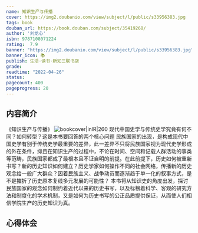 ```yaml
---
name: 知识生产与传播
cover: https://img2.doubanio.com/view/subject/l/public/s33956383.jpg
tags: book
douban_url: https://book.douban.com/subject/35419268/
author: '刘龙心'
isbn: 9787108071224
rating:  7.9 
banner: "https://img2.doubanio.com/view/subject/l/public/s33956383.jpg"
banner_icon: 📚
publish: 生活·读书·新知三联书店
grade:
readtime: "2022-04-26"
status: 
pagecount: 400
pageprogress: 20
---
```

## 内容简介
《知识生产与传播》
![bookcover|inlR|260](https://img2.doubanio.com/view/subject/l/public/s33956383.jpg)
现代中国史学与传统史学究竟有何不同？如何转型？这是本书要回答的两个核心问题
民族国家的出现，是构成现代中国史学有别于传统史学最重要的差异，此一差异不只将民族国家视为现代史学形成的外在条件，抑且在知识生产的过程中，不论在时间、空间和记载人群活动的事类等范畴，民族国家都成了最根本且不证自明的前提。在此前提下，历史如何被重新书写？新的历史知识如何建立？历史学家如何操作不同的社会网络，传播新的历史观念给一般广大群众？因着民族主义、战争动员而逐渐趋于单一化的叙事方式，是不是摧折了历史原本复线多元发展的可能性？
本书将从知识史的角度出发，探讨民族国家的观念如何制约着近代以来的历史书写，以及标榜着科学、客观的研究方法和制度化的学术机制，又是如何为历史书写的公正品质提供保证，从而使人们相信学院生产的历史知识为真。

## 心得体会
